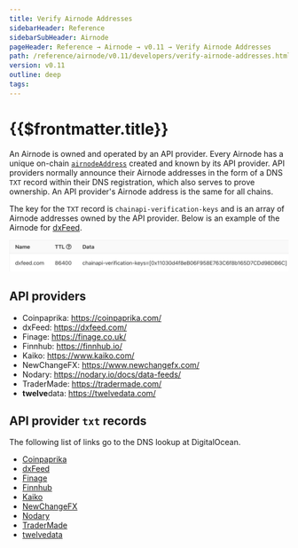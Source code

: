 ```yaml
---
title: Verify Airnode Addresses
sidebarHeader: Reference
sidebarSubHeader: Airnode
pageHeader: Reference → Airnode → v0.11 → Verify Airnode Addresses
path: /reference/airnode/v0.11/developers/verify-airnode-addresses.html
version: v0.11
outline: deep
tags:
---
```


<VersionWarning/>

<PageHeader/>

<SearchHighlight/>

<FlexStartTag/>

# {{$frontmatter.title}}

An Airnode is owned and operated by an API provider. Every Airnode has a unique
on-chain
[`airnodeAddress`](/reference/airnode/v0.11/concepts/airnode.md#airnodeaddress)
created and known by its API provider. API providers normally announce their
Airnode addresses in the form of a DNS `TXT` record within their DNS
registration, which also serves to prove ownership. An API provider's Airnode
address is the same for all chains.

The key for the `TXT` record is `chainapi-verification-keys` and is an array of
Airnode addresses owned by the API provider. Below is an example of the Airnode
for
[dxFeed<ExternalLinkImage/>](https://www.digitalocean.com/community/tools/dns?domain=dxfeed.com#TXT-Records).

![dxfeed-txt-record](../assets/images/txt-record-dxfeed.png)

## API providers

- Coinpaprika: https://coinpaprika.com/
- dxFeed: https://dxfeed.com/
- Finage: https://finage.co.uk/
- Finnhub: https://finnhub.io/
- Kaiko: https://www.kaiko.com/
- NewChangeFX: https://www.newchangefx.com/
- Nodary: https://nodary.io/docs/data-feeds/
- TraderMade: https://tradermade.com/
- **twelve**data: https://twelvedata.com/

## API provider `txt` records

The following list of links go to the DNS lookup at DigitalOcean.

- [Coinpaprika<ExternalLinkImage/>](https://www.digitalocean.com/community/tools/dns?domain=coinpaprika.com#TXT-Records)
- [dxFeed<ExternalLinkImage/>](https://www.digitalocean.com/community/tools/dns?domain=dxfeed.com#TXT-Records)
- [Finage<ExternalLinkImage/>](https://www.digitalocean.com/community/tools/dns?domain=finage.co.uk#TXT-Records)
- [Finnhub<ExternalLinkImage/>](https://www.digitalocean.com/community/tools/dns?domain=finnhub.io#TXT-Records)
- [Kaiko<ExternalLinkImage/>](https://www.digitalocean.com/community/tools/dns?domain=kaiko.io#TXT-Records)
- [NewChangeFX<ExternalLinkImage/>](https://www.digitalocean.com/community/tools/dns?domain=newchangefx.com#TXT-Records)
- [Nodary<ExternalLinkImage/>](https://www.digitalocean.com/community/tools/dns?domain=nodary.io#TXT-Records)
- [TraderMade<ExternalLinkImage/>](https://www.digitalocean.com/community/tools/dns?domain=tradermade.com#TXT-Records)
- [twelvedata<ExternalLinkImage/>](https://www.digitalocean.com/community/tools/dns?domain=twelvedata.com#TXT-Records)

<FlexEndTag/>
